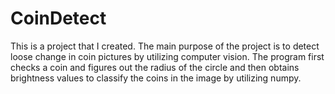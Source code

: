 # CoinDetect


This is a project that I created. The main purpose of the project is to detect loose change in coin pictures by utilizing computer vision. 
The program first checks a coin and figures out the radius of the circle and then obtains brightness values to classify the coins in the image by utilizing numpy.
